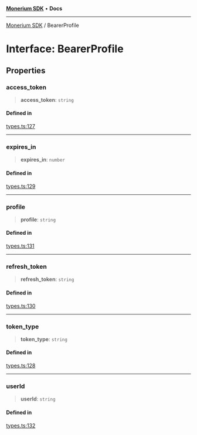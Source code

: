 [**Monerium SDK**](../README.md) • **Docs**

---

[Monerium SDK](../README.md) / BearerProfile

# Interface: BearerProfile

## Properties

### access_token

> **access_token**: `string`

#### Defined in

[types.ts:127](https://github.com/monerium/js-monorepo/blob/132ae6f6b7d189aad355aa9ba25793222c11aea9/packages/sdk/src/types.ts#L127)

---

### expires_in

> **expires_in**: `number`

#### Defined in

[types.ts:129](https://github.com/monerium/js-monorepo/blob/132ae6f6b7d189aad355aa9ba25793222c11aea9/packages/sdk/src/types.ts#L129)

---

### profile

> **profile**: `string`

#### Defined in

[types.ts:131](https://github.com/monerium/js-monorepo/blob/132ae6f6b7d189aad355aa9ba25793222c11aea9/packages/sdk/src/types.ts#L131)

---

### refresh_token

> **refresh_token**: `string`

#### Defined in

[types.ts:130](https://github.com/monerium/js-monorepo/blob/132ae6f6b7d189aad355aa9ba25793222c11aea9/packages/sdk/src/types.ts#L130)

---

### token_type

> **token_type**: `string`

#### Defined in

[types.ts:128](https://github.com/monerium/js-monorepo/blob/132ae6f6b7d189aad355aa9ba25793222c11aea9/packages/sdk/src/types.ts#L128)

---

### userId

> **userId**: `string`

#### Defined in

[types.ts:132](https://github.com/monerium/js-monorepo/blob/132ae6f6b7d189aad355aa9ba25793222c11aea9/packages/sdk/src/types.ts#L132)
